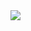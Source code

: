 <img src="https://user-images.githubusercontent.com/22378271/60592397-3bcf8380-9da9-11e9-8d3e-985961b8a742.jpg" align=center>
